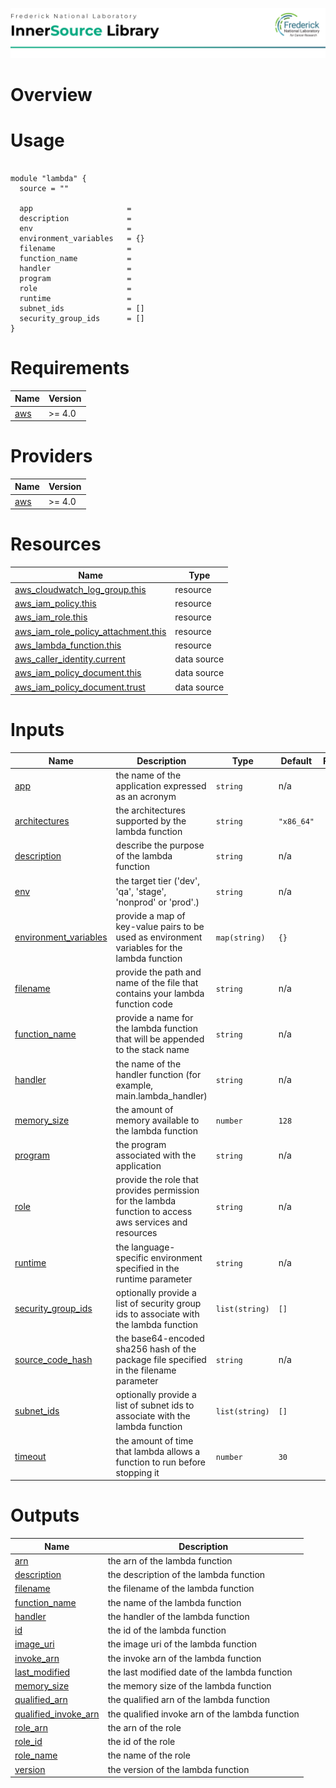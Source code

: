 ![Frederick National Laboratory](./assets/fnl.svg)

# Overview 

# Usage 



<pre><code>
module "lambda" {
  source = ""

  app                     = 
  description             = 
  env                     = 
  environment_variables   = {}
  filename                = 
  function_name           = 
  handler                 = 
  program                 = 
  role                    = 
  runtime                 = 
  subnet_ids              = []
  security_group_ids      = []
}
</code></pre>


<!-- BEGIN_TF_DOCS -->
# Requirements

| Name | Version |
|------|---------|
| <a name="requirement_aws"></a> [aws](#requirement\_aws) | >= 4.0 |

# Providers

| Name | Version |
|------|---------|
| <a name="provider_aws"></a> [aws](#provider\_aws) | >= 4.0 |

# Resources

| Name | Type |
|------|------|
| [aws_cloudwatch_log_group.this](https://registry.terraform.io/providers/hashicorp/aws/latest/docs/resources/cloudwatch_log_group) | resource |
| [aws_iam_policy.this](https://registry.terraform.io/providers/hashicorp/aws/latest/docs/resources/iam_policy) | resource |
| [aws_iam_role.this](https://registry.terraform.io/providers/hashicorp/aws/latest/docs/resources/iam_role) | resource |
| [aws_iam_role_policy_attachment.this](https://registry.terraform.io/providers/hashicorp/aws/latest/docs/resources/iam_role_policy_attachment) | resource |
| [aws_lambda_function.this](https://registry.terraform.io/providers/hashicorp/aws/latest/docs/resources/lambda_function) | resource |
| [aws_caller_identity.current](https://registry.terraform.io/providers/hashicorp/aws/latest/docs/data-sources/caller_identity) | data source |
| [aws_iam_policy_document.this](https://registry.terraform.io/providers/hashicorp/aws/latest/docs/data-sources/iam_policy_document) | data source |
| [aws_iam_policy_document.trust](https://registry.terraform.io/providers/hashicorp/aws/latest/docs/data-sources/iam_policy_document) | data source |

# Inputs

| Name | Description | Type | Default | Required |
|------|-------------|------|---------|:--------:|
| <a name="input_app"></a> [app](#input\_app) | the name of the application expressed as an acronym | `string` | n/a | yes |
| <a name="input_architectures"></a> [architectures](#input\_architectures) | the architectures supported by the lambda function | `string` | `"x86_64"` | no |
| <a name="input_description"></a> [description](#input\_description) | describe the purpose of the lambda function | `string` | n/a | yes |
| <a name="input_env"></a> [env](#input\_env) | the target tier ('dev', 'qa', 'stage', 'nonprod' or 'prod'.) | `string` | n/a | yes |
| <a name="input_environment_variables"></a> [environment\_variables](#input\_environment\_variables) | provide a map of key-value pairs to be used as environment variables for the lambda function | `map(string)` | `{}` | no |
| <a name="input_filename"></a> [filename](#input\_filename) | provide the path and name of the file that contains your lambda function code | `string` | n/a | yes |
| <a name="input_function_name"></a> [function\_name](#input\_function\_name) | provide a name for the lambda function that will be appended to the stack name | `string` | n/a | yes |
| <a name="input_handler"></a> [handler](#input\_handler) | the name of the handler function (for example, main.lambda\_handler) | `string` | n/a | yes |
| <a name="input_memory_size"></a> [memory\_size](#input\_memory\_size) | the amount of memory available to the lambda function | `number` | `128` | no |
| <a name="input_program"></a> [program](#input\_program) | the program associated with the application | `string` | n/a | yes |
| <a name="input_role"></a> [role](#input\_role) | provide the role that provides permission for the lambda function to access aws services and resources | `string` | n/a | yes |
| <a name="input_runtime"></a> [runtime](#input\_runtime) | the language-specific environment specified in the runtime parameter | `string` | n/a | yes |
| <a name="input_security_group_ids"></a> [security\_group\_ids](#input\_security\_group\_ids) | optionally provide a list of security group ids to associate with the lambda function | `list(string)` | `[]` | no |
| <a name="input_source_code_hash"></a> [source\_code\_hash](#input\_source\_code\_hash) | the base64-encoded sha256 hash of the package file specified in the filename parameter | `string` | n/a | yes |
| <a name="input_subnet_ids"></a> [subnet\_ids](#input\_subnet\_ids) | optionally provide a list of subnet ids to associate with the lambda function | `list(string)` | `[]` | no |
| <a name="input_timeout"></a> [timeout](#input\_timeout) | the amount of time that lambda allows a function to run before stopping it | `number` | `30` | no |

# Outputs

| Name | Description |
|------|-------------|
| <a name="output_arn"></a> [arn](#output\_arn) | the arn of the lambda function |
| <a name="output_description"></a> [description](#output\_description) | the description of the lambda function |
| <a name="output_filename"></a> [filename](#output\_filename) | the filename of the lambda function |
| <a name="output_function_name"></a> [function\_name](#output\_function\_name) | the name of the lambda function |
| <a name="output_handler"></a> [handler](#output\_handler) | the handler of the lambda function |
| <a name="output_id"></a> [id](#output\_id) | the id of the lambda function |
| <a name="output_image_uri"></a> [image\_uri](#output\_image\_uri) | the image uri of the lambda function |
| <a name="output_invoke_arn"></a> [invoke\_arn](#output\_invoke\_arn) | the invoke arn of the lambda function |
| <a name="output_last_modified"></a> [last\_modified](#output\_last\_modified) | the last modified date of the lambda function |
| <a name="output_memory_size"></a> [memory\_size](#output\_memory\_size) | the memory size of the lambda function |
| <a name="output_qualified_arn"></a> [qualified\_arn](#output\_qualified\_arn) | the qualified arn of the lambda function |
| <a name="output_qualified_invoke_arn"></a> [qualified\_invoke\_arn](#output\_qualified\_invoke\_arn) | the qualified invoke arn of the lambda function |
| <a name="output_role_arn"></a> [role\_arn](#output\_role\_arn) | the arn of the role |
| <a name="output_role_id"></a> [role\_id](#output\_role\_id) | the id of the role |
| <a name="output_role_name"></a> [role\_name](#output\_role\_name) | the name of the role |
| <a name="output_version"></a> [version](#output\_version) | the version of the lambda function |
<!-- END_TF_DOCS -->